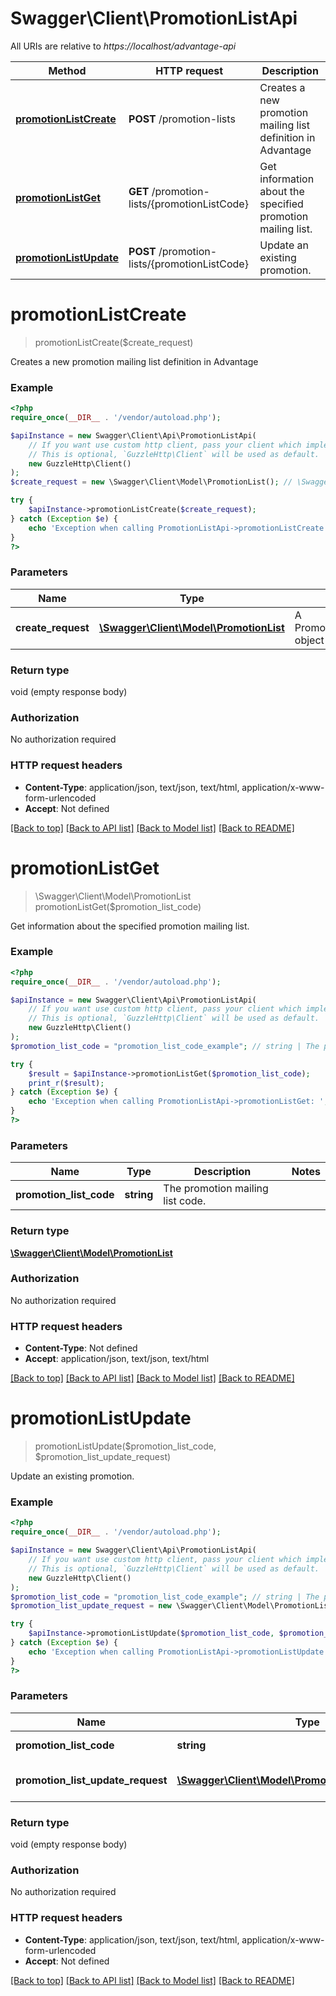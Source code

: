 # Swagger\Client\PromotionListApi

All URIs are relative to *https://localhost/advantage-api*

Method | HTTP request | Description
------------- | ------------- | -------------
[**promotionListCreate**](PromotionListApi.md#promotionListCreate) | **POST** /promotion-lists | Creates a new promotion mailing list definition in Advantage
[**promotionListGet**](PromotionListApi.md#promotionListGet) | **GET** /promotion-lists/{promotionListCode} | Get information about the specified promotion mailing list.
[**promotionListUpdate**](PromotionListApi.md#promotionListUpdate) | **POST** /promotion-lists/{promotionListCode} | Update an existing promotion.


# **promotionListCreate**
> promotionListCreate($create_request)

Creates a new promotion mailing list definition in Advantage

### Example
```php
<?php
require_once(__DIR__ . '/vendor/autoload.php');

$apiInstance = new Swagger\Client\Api\PromotionListApi(
    // If you want use custom http client, pass your client which implements `GuzzleHttp\ClientInterface`.
    // This is optional, `GuzzleHttp\Client` will be used as default.
    new GuzzleHttp\Client()
);
$create_request = new \Swagger\Client\Model\PromotionList(); // \Swagger\Client\Model\PromotionList | A PromotionListCreateRequest object

try {
    $apiInstance->promotionListCreate($create_request);
} catch (Exception $e) {
    echo 'Exception when calling PromotionListApi->promotionListCreate: ', $e->getMessage(), PHP_EOL;
}
?>
```

### Parameters

Name | Type | Description  | Notes
------------- | ------------- | ------------- | -------------
 **create_request** | [**\Swagger\Client\Model\PromotionList**](../Model/PromotionList.md)| A PromotionListCreateRequest object |

### Return type

void (empty response body)

### Authorization

No authorization required

### HTTP request headers

 - **Content-Type**: application/json, text/json, text/html, application/x-www-form-urlencoded
 - **Accept**: Not defined

[[Back to top]](#) [[Back to API list]](../../README.md#documentation-for-api-endpoints) [[Back to Model list]](../../README.md#documentation-for-models) [[Back to README]](../../README.md)

# **promotionListGet**
> \Swagger\Client\Model\PromotionList promotionListGet($promotion_list_code)

Get information about the specified promotion mailing list.

### Example
```php
<?php
require_once(__DIR__ . '/vendor/autoload.php');

$apiInstance = new Swagger\Client\Api\PromotionListApi(
    // If you want use custom http client, pass your client which implements `GuzzleHttp\ClientInterface`.
    // This is optional, `GuzzleHttp\Client` will be used as default.
    new GuzzleHttp\Client()
);
$promotion_list_code = "promotion_list_code_example"; // string | The promotion mailing list code.

try {
    $result = $apiInstance->promotionListGet($promotion_list_code);
    print_r($result);
} catch (Exception $e) {
    echo 'Exception when calling PromotionListApi->promotionListGet: ', $e->getMessage(), PHP_EOL;
}
?>
```

### Parameters

Name | Type | Description  | Notes
------------- | ------------- | ------------- | -------------
 **promotion_list_code** | **string**| The promotion mailing list code. |

### Return type

[**\Swagger\Client\Model\PromotionList**](../Model/PromotionList.md)

### Authorization

No authorization required

### HTTP request headers

 - **Content-Type**: Not defined
 - **Accept**: application/json, text/json, text/html

[[Back to top]](#) [[Back to API list]](../../README.md#documentation-for-api-endpoints) [[Back to Model list]](../../README.md#documentation-for-models) [[Back to README]](../../README.md)

# **promotionListUpdate**
> promotionListUpdate($promotion_list_code, $promotion_list_update_request)

Update an existing promotion.

### Example
```php
<?php
require_once(__DIR__ . '/vendor/autoload.php');

$apiInstance = new Swagger\Client\Api\PromotionListApi(
    // If you want use custom http client, pass your client which implements `GuzzleHttp\ClientInterface`.
    // This is optional, `GuzzleHttp\Client` will be used as default.
    new GuzzleHttp\Client()
);
$promotion_list_code = "promotion_list_code_example"; // string | The promotion mailing list code.
$promotion_list_update_request = new \Swagger\Client\Model\PromotionListUpdateRequest(); // \Swagger\Client\Model\PromotionListUpdateRequest | A PromotionListUpdateRequest object.

try {
    $apiInstance->promotionListUpdate($promotion_list_code, $promotion_list_update_request);
} catch (Exception $e) {
    echo 'Exception when calling PromotionListApi->promotionListUpdate: ', $e->getMessage(), PHP_EOL;
}
?>
```

### Parameters

Name | Type | Description  | Notes
------------- | ------------- | ------------- | -------------
 **promotion_list_code** | **string**| The promotion mailing list code. |
 **promotion_list_update_request** | [**\Swagger\Client\Model\PromotionListUpdateRequest**](../Model/PromotionListUpdateRequest.md)| A PromotionListUpdateRequest object. |

### Return type

void (empty response body)

### Authorization

No authorization required

### HTTP request headers

 - **Content-Type**: application/json, text/json, text/html, application/x-www-form-urlencoded
 - **Accept**: Not defined

[[Back to top]](#) [[Back to API list]](../../README.md#documentation-for-api-endpoints) [[Back to Model list]](../../README.md#documentation-for-models) [[Back to README]](../../README.md)

